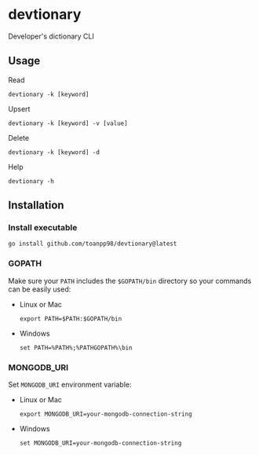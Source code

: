 # devtionary

Developer's dictionary CLI

## Usage

Read

```shell
devtionary -k [keyword]
```

Upsert

```shell
devtionary -k [keyword] -v [value]
```

Delete

```shell
devtionary -k [keyword] -d
```

Help

```shell
devtionary -h
```

## Installation

### Install executable

```shell
go install github.com/toanpp98/devtionary@latest
```

### GOPATH

Make sure your `PATH` includes the `$GOPATH/bin` directory so your commands can be easily used:

- Linux or Mac
    ```shell
    export PATH=$PATH:$GOPATH/bin
    ```
  
- Windows
    ```shell
    set PATH=%PATH%;%PATHGOPATH%\bin
    ```

### MONGODB_URI

Set `MONGODB_URI` environment variable:

- Linux or Mac
    ```shell
    export MONGODB_URI=your-mongodb-connection-string
    ```

- Windows
    ```shell
    set MONGODB_URI=your-mongodb-connection-string
    ```
